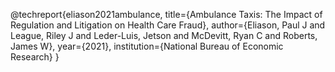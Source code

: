 @techreport{eliason2021ambulance,
    title={Ambulance Taxis: The Impact of Regulation and Litigation on Health Care Fraud},
    author={Eliason, Paul J and League, Riley J and Leder-Luis, Jetson and McDevitt, Ryan C and Roberts, James W},
    year={2021},
    institution={National Bureau of Economic Research}
}
